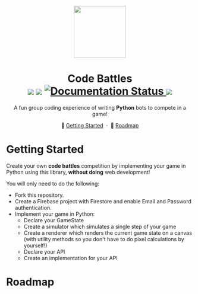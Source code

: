<p align="center">
  <img src="https://github.com/noamzaks/code-battles/assets/63877260/b330aa14-7003-4204-8907-e77a5c6e8d81" height="140">
</p>
<h1 align="center">
  Code Battles
  <br />
  <img src="https://img.shields.io/badge/version-1.0.0-purple.svg">
  <img src="https://img.shields.io/badge/license-MIT-blue.svg">
  <a href='https://code-battles.readthedocs.io/en/latest/?badge=latest'>
      <img src='https://readthedocs.org/projects/code-battles/badge/?version=latest' alt='Documentation Status' />
  </a>
  <img src="https://img.shields.io/badge/PRs-welcome-brightgreen.svg">
</h1>

<p align="center">
    A fun group coding experience of writing <b>Python</b> bots to compete in a game!
</p>
<p align="center">
    🏃 <a href="#getting-started">Getting Started</a>
    &nbsp;&middot&nbsp;
    🚗 <a href="#roadmap">Roadmap</a>
</p>


# Getting Started

Create your own **code battles** competition by implementing your game in Python using this library, **without doing** web development!

You will only need to do the following:

- Fork this repository.
- Create a Firebase project with Firestore and enable Email and Password authentication.
- Implement your game in Python:
  - Declare your GameState
  - Create a simulator which simulates a single step of your game
  - Create a renderer which renders the current game state on a canvas (with utility methods so you don't have to do pixel calculations by yourself!)
  - Declare your API
  - Create an implementation for your API

# Roadmap
